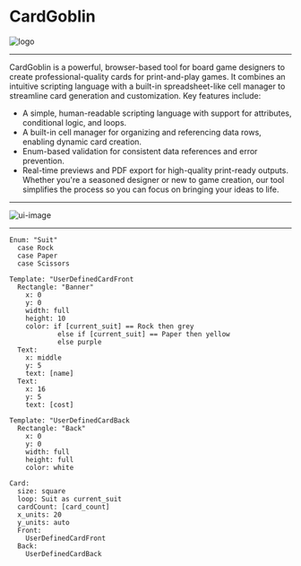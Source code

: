 # CardGoblin

![logo](https://i.imgur.com/p2Fph5X.png)

---

CardGoblin is a powerful, browser-based tool for board game designers to create professional-quality cards for print-and-play games. It combines an intuitive scripting language with a built-in spreadsheet-like cell manager to streamline card generation and customization. Key features include:

- A simple, human-readable scripting language with support for attributes, conditional logic, and loops.
- A built-in cell manager for organizing and referencing data rows, enabling dynamic card creation.
- Enum-based validation for consistent data references and error prevention.
- Real-time previews and PDF export for high-quality print-ready outputs.
  Whether you're a seasoned designer or new to game creation, our tool simplifies the process so you can focus on bringing your ideas to life.

---

![ui-image](https://i.imgur.com/yB7G85e.png)

---

```
Enum: "Suit"
  case Rock
  case Paper
  case Scissors

Template: "UserDefinedCardFront
  Rectangle: "Banner"
    x: 0
    y: 0
    width: full
    height: 10
    color: if [current_suit] == Rock then grey
            else if [current_suit] == Paper then yellow
            else purple
  Text:
    x: middle
    y: 5
    text: [name]
  Text:
    x: 16
    y: 5
    text: [cost]

Template: "UserDefinedCardBack
  Rectangle: "Back"
    x: 0
    y: 0
    width: full
    height: full
    color: white

Card:
  size: square
  loop: Suit as current_suit
  cardCount: [card_count]
  x_units: 20
  y_units: auto
  Front:
    UserDefinedCardFront
  Back:
    UserDefinedCardBack

```
